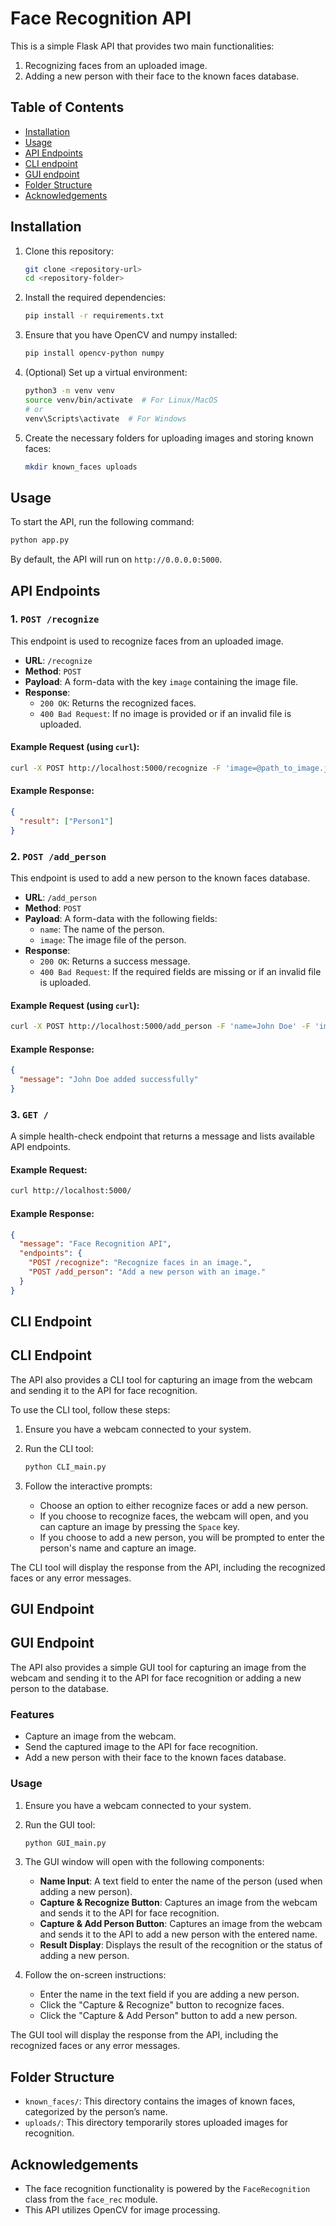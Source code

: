 
# Face Recognition API

This is a simple Flask API that provides two main functionalities:

1. Recognizing faces from an uploaded image.
2. Adding a new person with their face to the known faces database.

## Table of Contents

- [Installation](#installation)
- [Usage](#usage)
- [API Endpoints](#api-endpoints)
- [CLI endpoint](#cli-endpoint)
- [GUI endpoint](#gui-endpoint)
- [Folder Structure](#folder-structure)
- [Acknowledgements](#acknowledgements)


## Installation

1. Clone this repository:
   ```bash
   git clone <repository-url>
   cd <repository-folder>
   ```

2. Install the required dependencies:
   ```bash
   pip install -r requirements.txt
   ```

3. Ensure that you have OpenCV and numpy installed:
   ```bash
   pip install opencv-python numpy
   ```

4. (Optional) Set up a virtual environment:
   ```bash
   python3 -m venv venv
   source venv/bin/activate  # For Linux/MacOS
   # or
   venv\Scripts\activate  # For Windows
   ```

5. Create the necessary folders for uploading images and storing known faces:
   ```bash
   mkdir known_faces uploads
   ```

## Usage

To start the API, run the following command:

```bash
python app.py
```

By default, the API will run on `http://0.0.0.0:5000`.

## API Endpoints

### 1. `POST /recognize`

This endpoint is used to recognize faces from an uploaded image.

- **URL**: `/recognize`
- **Method**: `POST`
- **Payload**: A form-data with the key `image` containing the image file.
- **Response**:
  - `200 OK`: Returns the recognized faces.
  - `400 Bad Request`: If no image is provided or if an invalid file is uploaded.

#### Example Request (using `curl`):
```bash
curl -X POST http://localhost:5000/recognize -F 'image=@path_to_image.jpg'
```

#### Example Response:
```json
{
  "result": ["Person1"]
}
```

### 2. `POST /add_person`

This endpoint is used to add a new person to the known faces database.

- **URL**: `/add_person`
- **Method**: `POST`
- **Payload**: A form-data with the following fields:
  - `name`: The name of the person.
  - `image`: The image file of the person.
- **Response**:
  - `200 OK`: Returns a success message.
  - `400 Bad Request`: If the required fields are missing or if an invalid file is uploaded.

#### Example Request (using `curl`):
```bash
curl -X POST http://localhost:5000/add_person -F 'name=John Doe' -F 'image=@path_to_image.jpg'
```

#### Example Response:
```json
{
  "message": "John Doe added successfully"
}
```

### 3. `GET /`

A simple health-check endpoint that returns a message and lists available API endpoints.

#### Example Request:
```bash
curl http://localhost:5000/
```

#### Example Response:
```json
{
  "message": "Face Recognition API",
  "endpoints": {
    "POST /recognize": "Recognize faces in an image.",
    "POST /add_person": "Add a new person with an image."
  }
}
```

## CLI Endpoint

## CLI Endpoint

The API also provides a CLI tool for capturing an image from the webcam and sending it to the API for face recognition.

To use the CLI tool, follow these steps:

1. Ensure you have a webcam connected to your system.

2. Run the CLI tool:
   ```bash
   python CLI_main.py
   ```

3. Follow the interactive prompts:
    - Choose an option to either recognize faces or add a new person.
    - If you choose to recognize faces, the webcam will open, and you can capture an image by pressing the `Space` key.
    - If you choose to add a new person, you will be prompted to enter the person's name and capture an image.


The CLI tool will display the response from the API, including the recognized faces or any error messages.

## GUI Endpoint

## GUI Endpoint

The API also provides a simple GUI tool for capturing an image from the webcam and sending it to the API for face recognition or adding a new person to the database.

### Features

- Capture an image from the webcam.
- Send the captured image to the API for face recognition.
- Add a new person with their face to the known faces database.

### Usage

1. Ensure you have a webcam connected to your system.

2. Run the GUI tool:
   ```bash
   python GUI_main.py
   ```

3. The GUI window will open with the following components:
   - **Name Input**: A text field to enter the name of the person (used when adding a new person).
   - **Capture & Recognize Button**: Captures an image from the webcam and sends it to the API for face recognition.
   - **Capture & Add Person Button**: Captures an image from the webcam and sends it to the API to add a new person with the entered name.
   - **Result Display**: Displays the result of the recognition or the status of adding a new person.

4. Follow the on-screen instructions:
   - Enter the name in the text field if you are adding a new person.
   - Click the "Capture & Recognize" button to recognize faces.
   - Click the "Capture & Add Person" button to add a new person.

The GUI tool will display the response from the API, including the recognized faces or any error messages.



## Folder Structure

- `known_faces/`: This directory contains the images of known faces, categorized by the person’s name.
- `uploads/`: This directory temporarily stores uploaded images for recognition.

## Acknowledgements

- The face recognition functionality is powered by the `FaceRecognition` class from the `face_rec` module.
- This API utilizes OpenCV for image processing.

